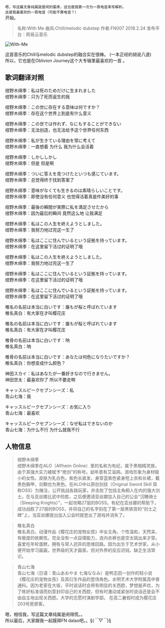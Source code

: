 `嗯，写这篇文章纯属就是闲的蛋疼，这也是我第一次为一首电音来写解析。`  
`这是我最喜欢的一首电音（可能不算电音？）`  
开始。  
>名称:With Me 曲风:Chill/melodic dubstep 作者:FN007 2018.2.24 发布平台：网易云音乐  

![With-Me](http://wx2.sinaimg.cn/mw690/0060lm7Tly1g179qtvxlij305j05ijt0.jpg)

这首音乐的Chill与melodic dubstep的融合实在很棒。 (一本正经的胡说八道)   
所以，它也是在Oblivion Journey这个大专辑里最喜欢的一首 。
##  歌词翻译对照  
绀野木绵季：私は死のためだけに生まれました   
绀野木绵季：只为了死而诞生的我  

绀野木绵季：この世に存在する意味は何ですか？  
绀野木绵季：存在这个世界上到底有什么意义  

绀野木绵季：この世では作れず、なにもすることができない  
绀野木绵季：无法创造，也无法给予这个世界任何东西  

绀野木绵季：私が生きている理由を常に考えて  
绀野木绵季：一直想着 为什么 我为什么会活着  

绀野木绵季：しかししかし  
绀野木绵季：但是 但是啊  

绀野木绵季：ついに答えを見つけたといつも感じています。  
绀野木绵季：总觉得终于找到答案了  

绀野木绵季：意味がなくても生きるのは素晴らしいことです。  
绀野木绵季：即使没有任何意义 也觉得活着真是件美好的事  

绀野木绵季：最後の瞬間が実際に私を満足させたから  
绀野木绵季：因为最后的瞬间 竟然这么地 让我满足  

绀野木绵季：私はこの人生を終えようとしました。  
绀野木绵季：我努力地过完这一生了  

绀野木绵季：私はここに住んでいるという証拠を持っています。  
绀野木绵季：在这里留下活过的证明了哦  

绀野木绵季：私はこの人生を終えようとしました。  
绀野木绵季：我努力地过完这一生了

绀野木绵季：私はここに住んでいるという証拠を持っています。  
绀野木绵季：在这里留下活过的证明了哦   

绀野木绵季：私はここに住んでいるという証拠を持っています。  
绀野木绵季：在这里留下活过的证明了哦  

椎名の名前は本当に白いです：誰もが桜と呼ばれています  
椎名真白：有大家在才叫樱花庄  

椎名の名前は本当に白いです：誰もが桜と呼ばれています  
椎名真白：有大家在才叫樱花庄  

椎骨の名前は本当に白いです：呐  
椎名真白：呐  

椎骨の名前は本当に白いです：あなたは何色になりたいですか？  
椎名真白：你想变成什么颜色？  

神田スカイ：私はあなたが一番好きなので行きません。  
神田空太：最喜欢你了 所以不要走啊  

キャッスルピークセブンシーズ：私  
青山七海：我  

キャッスルピークセブンシーズ：お気に入り  
青山七海：最喜欢  

キャッスルピークセブンシーズ：なぜ私はできないのか  
青山七海：为什么不行 为什么就我不行  

## 人物信息  

>绀野木绵季  
绀野木绵季在ALO（Alfheim Online）里的名称为有纪，属于黑暗精灵族，由于其强大实力被赋予“绝剑”的称号。幼年患有艾滋病。游戏形象为身材瘦小的女性。皮肤为乳白色，紫色长直发，身穿蓝紫色紧身短上衣和长裙，戴黑色胸甲，剑鞘也为黑色。在ALO中以原创剑技（Original Sword Skill 简称OSS）为赌注，公开挑战各路玩家，并击败了包括主角桐人在内的强大剑士。在与亚丝娜比武中险胜，之后便邀请亚丝娜加入自己的公会“沉睡骑士（Sleeping Knights）”，一起攻略27层的BOSS。有纪在亚丝娜的帮助下，成功战胜了27层的BOSS，并将自己的名字刻在了第一层黑铁宫的“剑士之碑”上，当亚丝娜提出加入公会时就登出了游戏并消失了。  

>稚名真白  
椎名真白，动漫作品《樱花庄的宠物女孩》中女主角。个性温和，天然呆、有极度的依赖性。完全没有一点自理能力，连内衣裤也是空太挑出来才穿。喜爱吃年轮蛋糕，拥有与常人迥异的思维回路。因为出生于艺术世家，从小便开始学习画画，世界级的天才画家。但对外界的反应迟钝，缺乏生活常识。  

>青山七海  
青山七海（日语：青山あおやま 七海ななみ）是鸭志田一创作的轻小说《樱花庄的宠物女孩》及其衍生作品的登场角色。水明艺术大学附属高中普通科。因为老家在大坂，平时说话时会带有明显的关西腔，梦想是声优，为了练好标准语而刻意封印自己的关西腔，但有时激动或紧张时说话还是会不由自主地出现关西腔。大学的志愿时演剧学部。 在高二暑假时成为樱花庄203号房房客。

嗯，相信我，写这篇文章纯属是闲得慌。。  
所以最后，大家跟我一起膜拜FN dalao吧。。§(*￣▽￣*)§
